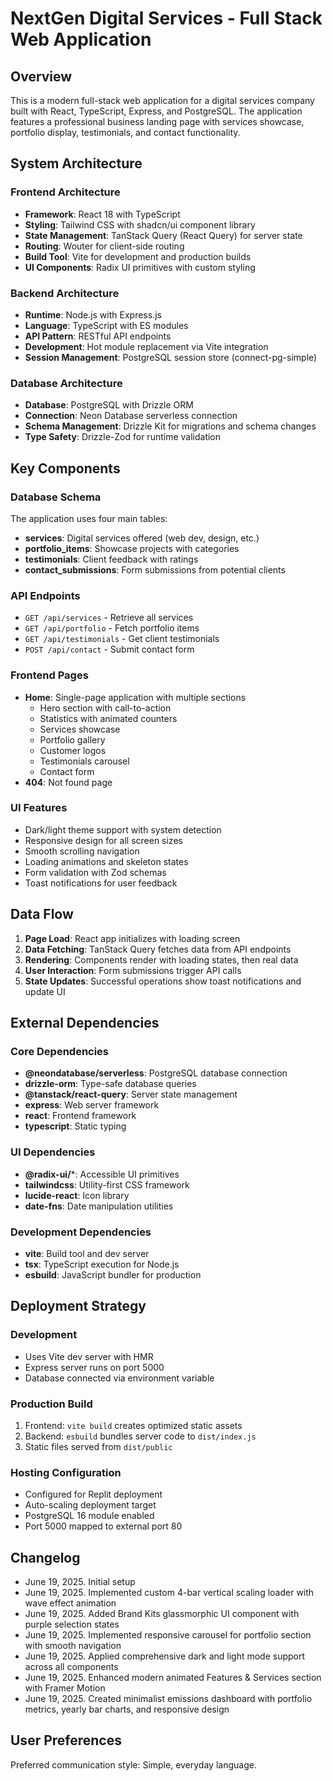 # NextGen Digital Services - Full Stack Web Application

## Overview

This is a modern full-stack web application for a digital services company built with React, TypeScript, Express, and PostgreSQL. The application features a professional business landing page with services showcase, portfolio display, testimonials, and contact functionality.

## System Architecture

### Frontend Architecture
- **Framework**: React 18 with TypeScript
- **Styling**: Tailwind CSS with shadcn/ui component library
- **State Management**: TanStack Query (React Query) for server state
- **Routing**: Wouter for client-side routing
- **Build Tool**: Vite for development and production builds
- **UI Components**: Radix UI primitives with custom styling

### Backend Architecture
- **Runtime**: Node.js with Express.js
- **Language**: TypeScript with ES modules
- **API Pattern**: RESTful API endpoints
- **Development**: Hot module replacement via Vite integration
- **Session Management**: PostgreSQL session store (connect-pg-simple)

### Database Architecture
- **Database**: PostgreSQL with Drizzle ORM
- **Connection**: Neon Database serverless connection
- **Schema Management**: Drizzle Kit for migrations and schema changes
- **Type Safety**: Drizzle-Zod for runtime validation

## Key Components

### Database Schema
The application uses four main tables:
- **services**: Digital services offered (web dev, design, etc.)
- **portfolio_items**: Showcase projects with categories
- **testimonials**: Client feedback with ratings
- **contact_submissions**: Form submissions from potential clients

### API Endpoints
- `GET /api/services` - Retrieve all services
- `GET /api/portfolio` - Fetch portfolio items
- `GET /api/testimonials` - Get client testimonials
- `POST /api/contact` - Submit contact form

### Frontend Pages
- **Home**: Single-page application with multiple sections
  - Hero section with call-to-action
  - Statistics with animated counters
  - Services showcase
  - Portfolio gallery
  - Customer logos
  - Testimonials carousel
  - Contact form
- **404**: Not found page

### UI Features
- Dark/light theme support with system detection
- Responsive design for all screen sizes
- Smooth scrolling navigation
- Loading animations and skeleton states
- Form validation with Zod schemas
- Toast notifications for user feedback

## Data Flow

1. **Page Load**: React app initializes with loading screen
2. **Data Fetching**: TanStack Query fetches data from API endpoints
3. **Rendering**: Components render with loading states, then real data
4. **User Interaction**: Form submissions trigger API calls
5. **State Updates**: Successful operations show toast notifications and update UI

## External Dependencies

### Core Dependencies
- **@neondatabase/serverless**: PostgreSQL database connection
- **drizzle-orm**: Type-safe database queries
- **@tanstack/react-query**: Server state management
- **express**: Web server framework
- **react**: Frontend framework
- **typescript**: Static typing

### UI Dependencies
- **@radix-ui/***: Accessible UI primitives
- **tailwindcss**: Utility-first CSS framework
- **lucide-react**: Icon library
- **date-fns**: Date manipulation utilities

### Development Dependencies
- **vite**: Build tool and dev server
- **tsx**: TypeScript execution for Node.js
- **esbuild**: JavaScript bundler for production

## Deployment Strategy

### Development
- Uses Vite dev server with HMR
- Express server runs on port 5000
- Database connected via environment variable

### Production Build
1. Frontend: `vite build` creates optimized static assets
2. Backend: `esbuild` bundles server code to `dist/index.js`
3. Static files served from `dist/public`

### Hosting Configuration
- Configured for Replit deployment
- Auto-scaling deployment target
- PostgreSQL 16 module enabled
- Port 5000 mapped to external port 80

## Changelog
- June 19, 2025. Initial setup
- June 19, 2025. Implemented custom 4-bar vertical scaling loader with wave effect animation
- June 19, 2025. Added Brand Kits glassmorphic UI component with purple selection states
- June 19, 2025. Implemented responsive carousel for portfolio section with smooth navigation
- June 19, 2025. Applied comprehensive dark and light mode support across all components
- June 19, 2025. Enhanced modern animated Features & Services section with Framer Motion
- June 19, 2025. Created minimalist emissions dashboard with portfolio metrics, yearly bar charts, and responsive design

## User Preferences

Preferred communication style: Simple, everyday language.